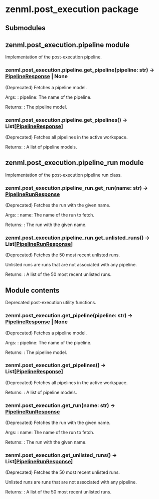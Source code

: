 # zenml.post_execution package

## Submodules

## zenml.post_execution.pipeline module

Implementation of the post-execution pipeline.

### zenml.post_execution.pipeline.get_pipeline(pipeline: str) → [PipelineResponse](zenml.models.v2.core.md#zenml.models.v2.core.pipeline.PipelineResponse) | None

(Deprecated) Fetches a pipeline model.

Args:
: pipeline: The name of the pipeline.

Returns:
: The pipeline model.

### zenml.post_execution.pipeline.get_pipelines() → List[[PipelineResponse](zenml.models.v2.core.md#zenml.models.v2.core.pipeline.PipelineResponse)]

(Deprecated) Fetches all pipelines in the active workspace.

Returns:
: A list of pipeline models.

## zenml.post_execution.pipeline_run module

Implementation of the post-execution pipeline run class.

### zenml.post_execution.pipeline_run.get_run(name: str) → [PipelineRunResponse](zenml.models.v2.core.md#zenml.models.v2.core.pipeline_run.PipelineRunResponse)

(Deprecated) Fetches the run with the given name.

Args:
: name: The name of the run to fetch.

Returns:
: The run with the given name.

### zenml.post_execution.pipeline_run.get_unlisted_runs() → List[[PipelineRunResponse](zenml.models.v2.core.md#zenml.models.v2.core.pipeline_run.PipelineRunResponse)]

(Deprecated) Fetches the 50 most recent unlisted runs.

Unlisted runs are runs that are not associated with any pipeline.

Returns:
: A list of the 50 most recent unlisted runs.

## Module contents

Deprecated post-execution utility functions.

### zenml.post_execution.get_pipeline(pipeline: str) → [PipelineResponse](zenml.models.v2.core.md#zenml.models.v2.core.pipeline.PipelineResponse) | None

(Deprecated) Fetches a pipeline model.

Args:
: pipeline: The name of the pipeline.

Returns:
: The pipeline model.

### zenml.post_execution.get_pipelines() → List[[PipelineResponse](zenml.models.v2.core.md#zenml.models.v2.core.pipeline.PipelineResponse)]

(Deprecated) Fetches all pipelines in the active workspace.

Returns:
: A list of pipeline models.

### zenml.post_execution.get_run(name: str) → [PipelineRunResponse](zenml.models.v2.core.md#zenml.models.v2.core.pipeline_run.PipelineRunResponse)

(Deprecated) Fetches the run with the given name.

Args:
: name: The name of the run to fetch.

Returns:
: The run with the given name.

### zenml.post_execution.get_unlisted_runs() → List[[PipelineRunResponse](zenml.models.v2.core.md#zenml.models.v2.core.pipeline_run.PipelineRunResponse)]

(Deprecated) Fetches the 50 most recent unlisted runs.

Unlisted runs are runs that are not associated with any pipeline.

Returns:
: A list of the 50 most recent unlisted runs.
